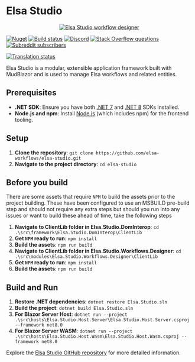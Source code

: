 # Elsa Studio

<a href="./artwork/screenshot-1.png" target="_blank">
  <p align="center">
    <img src="./artwork/screenshot-1.png" alt="Elsa Studio workflow designer">
  </p>
</a>

[![Nuget](https://img.shields.io/nuget/v/elsa)](https://www.nuget.org/packages/Elsa.Studio.Shell/)
[![Build status](https://github.com/elsa-workflows/elsa-studio/actions/workflows/packages.yml/badge.svg?branch=main)](https://github.com/elsa-workflows/elsa-studio/actions/workflows/packages.yml)
[![Discord](https://img.shields.io/discord/814605913783795763?label=chat&logo=discord)](https://discord.gg/hhChk5H472)
[![Stack Overflow questions](https://img.shields.io/badge/stackoverflow-elsa_workflows-orange.svg)]( http://stackoverflow.com/questions/tagged/elsa-workflows )
[![Subreddit subscribers](https://img.shields.io/reddit/subreddit-subscribers/elsaworkflows?style=social)](https://www.reddit.com/r/elsaworkflows/)

<a href="https://hosted.weblate.org/engage/elsa-studio/">
<img src="https://hosted.weblate.org/widget/elsa-studio/multi-green.svg" alt="Translation status" />
</a>

Elsa Studio is a modular, extensible application framework built with MudBlazor and is used to manage Elsa workflows and related entities.

## Prerequisites

- **.NET SDK**: Ensure you have both [.NET 7](https://dotnet.microsoft.com/download/dotnet/7.0) and [.NET 8](https://dotnet.microsoft.com/download/dotnet/8.0) SDKs installed.
- **Node.js and npm**: Install [Node.js](https://nodejs.org/) (which includes npm) for the frontend tooling.

## Setup

1. **Clone the repository**: `git clone https://github.com/elsa-workflows/elsa-studio.git`
2. **Navigate to the project directory**: `cd elsa-studio`

## Before you build

There are some assets that require `NPM` to build the assets prior to the project building. These have been configured to use an MSBUILD pre-build step and should not require any extra
steps but should you run into any issues or want to build these ahead of time, take the following steps

1. **Navigate to ClientLib folder in Elsa.Studio.DomInterop**: `cd .\src\framework\Elsa.Studio.DomInterop\ClientLib`
1. **Get `NPM` ready to run**: `npm install`
1. **Build the assets**: `npm run build`
1. **Navigate to ClientLib folder in Elsa.Studio.Workflows.Designer**: `cd .\src\modules\Elsa.Studio.Workflows.Designer\ClientLib`
1. **Get `NPM` ready to run**: `npm install`
1. **Build the assets**: `npm run build`

## Build and Run

1. **Restore .NET dependencies**: `dotnet restore Elsa.Studio.sln`
1. **Build the project**: `dotnet build Elsa.Studio.sln`
1. **For Blazor Server Host**: `dotnet run --project .\src\hosts\Elsa.Studio.Host.Server\Elsa.Studio.Host.Server.csproj --framework net8.0`
1. **For Blazor Server WASM**: `dotnet run --project .\src\hosts\Elsa.Studio.Host.Wasm\Elsa.Studio.Host.Wasm.csproj --framework net8.0`

Explore the [Elsa Studio GitHub repository](https://github.com/elsa-workflows/elsa-studio) for more detailed information.
